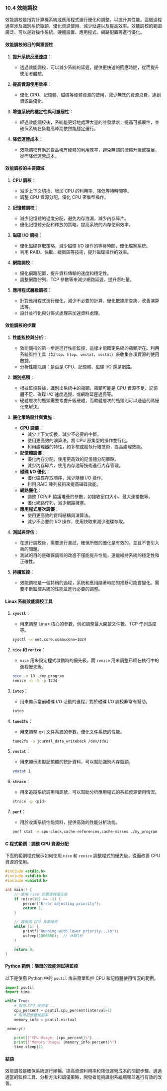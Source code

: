 ### 10.4 效能調校

效能調校是指對計算機系統或應用程式進行優化和調整，以提升其性能。這個過程通常涉及識別系統瓶頸、優化資源使用、減少延遲以及提高效率。效能調校的範圍廣泛，可以是對操作系統、硬體設置、應用程式、網路配置等進行優化。

#### **效能調校的目的與重要性**

1. **提升系統反應速度**：
   - 透過效能調校，可以減少系統的延遲，提供更快速的回應時間，從而提升使用者體驗。

2. **提高資源使用效率**：
   - 優化 CPU、記憶體、磁碟等硬體資源的使用，減少無效的資源浪費，達到資源最優化。

3. **增強系統的穩定性與可擴展性**：
   - 經過效能調校後，系統能更好地處理大量的並發請求，提高可擴展性，並確保系統在負載高峰期依然能穩定運行。

4. **降低運營成本**：
   - 效能調校有助於提高現有硬體的利用效率，避免無謂的硬體升級或擴展，從而降低運營成本。

#### **效能調校的主要領域**

1. **CPU 調校**：
   - 減少上下文切換、增加 CPU 的利用率、降低等待時間等。
   - 調整 CPU 資源分配，優化 CPU 密集型操作。

2. **記憶體調校**：
   - 減少記憶體的過度分配，避免內存洩漏，減少內存碎片。
   - 優化記憶體分配和釋放的策略，提高系統的內存使用效率。

3. **磁碟 I/O 調校**：
   - 優化磁碟存取策略，減少磁碟 I/O 操作的等待時間，優化檔案系統。
   - 利用 RAID、快取、緩衝區等技術，提升磁碟操作的效率。

4. **網路調校**：
   - 優化網路配置，提升資料傳輸的速度和穩定性。
   - 調整網路佇列、TCP 參數等來減少網路延遲，提升吞吐量。

5. **應用程式層級調校**：
   - 針對應用程式進行優化，減少不必要的計算、優化數據庫查詢、改善演算法等。
   - 設計並行化與分佈式處理來加速資料處理。

#### **效能調校的步驟**

1. **性能監控與分析**：
   - 效能調校的第一步是進行性能監控，這樣才能確定系統的瓶頸所在。利用系統監控工具（如 `top`、`htop`、`vmstat`、`iostat`）來收集各項資源的使用數據。
   - 分析性能瓶頸：是否是 CPU、記憶體、磁碟 I/O 還是網路。

2. **識別瓶頸**：
   - 根據監控數據，識別出系統中的瓶頸。瓶頸可能是 CPU 資源不足、記憶體不足、磁碟 I/O 速度過慢，或網路延遲過高等。
   - 硬體層次的瓶頸需要考慮升級硬體，而軟體層次的瓶頸則可以通過代碼優化來解決。

3. **優化策略設計與實施**：
   - **CPU 調優**：
     - 減少上下文切換，減少不必要的中斷。
     - 使用更高效的演算法，將 CPU 密集型的操作並行化。
     - 利用處理器的特性，如多核或超執行緒技術，提高處理效能。
   - **記憶體調優**：
     - 優化內存分配，使用更高效的記憶體分配策略。
     - 減少內存碎片，使用內存池等技術進行內存管理。
   - **磁碟 I/O 優化**：
     - 優化磁碟存取順序，減少隨機 I/O 操作。
     - 利用 RAID 陣列技術來提高磁碟效能。
   - **網路優化**：
     - 調整 TCP/IP 協議堆疊的參數，如接收窗口大小、最大連接數等。
     - 優化網路佇列，減少網路擁塞。
   - **應用程式層次調優**：
     - 使用更高效的資料結構與演算法。
     - 減少不必要的 I/O 操作，使用快取來減少磁碟存取。
   
4. **測試與評估**：
   - 在進行調校後，需要進行測試，確保所做的優化是有效的，並且不會引入新的問題。
   - 測試的目的是確保調校的改進不僅能提升性能，還能維持系統的穩定性和正確性。

5. **持續監控**：
   - 效能調校是一個持續的過程，系統和應用隨著時間的推移可能會變化。需要不斷監控系統的性能並進行必要的調整。

#### **Linux 系統效能調校工具**

1. **`sysctl`**：
   - 用來調整 Linux 核心的參數。例如調整最大開啟文件數、TCP 佇列長度等。
   ```bash
   sysctl -w net.core.somaxconn=1024
   ```

2. **`nice` 和 `renice`**：
   - `nice` 用來設定程式啟動時的優先級，而 `renice` 用來調整已經在執行中的進程優先級。
   ```bash
   nice -n 10 ./my_program
   renice -n -5 -p 1234
   ```

3. **`iotop`**：
   - 用來顯示當前磁碟 I/O 活動的進程，對於磁碟 I/O 調校非常有幫助。
   ```bash
   iotop
   ```

4. **`tune2fs`**：
   - 用來調整 ext 文件系統的參數，優化文件系統的性能。
   ```bash
   tune2fs -o journal_data_writeback /dev/sda1
   ```

5. **`vmstat`**：
   - 用來顯示虛擬記憶體的統計資料，可以幫助識別內存瓶頸。
   ```bash
   vmstat 1
   ```

6. **`strace`**：
   - 用來追蹤系統調用和訊號，可以幫助分析應用程式的系統資源使用情況。
   ```bash
   strace -p <pid>
   ```

7. **`perf`**：
   - 用於收集系統性能資料，提供高效的性能分析功能。
   ```bash
   perf stat -e cpu-clock,cache-references,cache-misses ./my_program
   ```

#### **C 程式範例：調整 CPU 資源分配**

下面的範例程式展示如何使用 `nice` 和 `renice` 調整程式的優先級，從而改善 CPU 資源的使用。

```c
#include <stdio.h>
#include <stdlib.h>
#include <unistd.h>

int main() {
    // 使用 nice 設置進程優先級
    if (nice(10) == -1) {
        perror("Error adjusting priority");
        return 1;
    }

    // 模擬高 CPU 負載操作
    while (1) {
        printf("Running with lower priority...\n");
        usleep(1000000);  // 休眠1秒
    }

    return 0;
}
```

#### **Python 範例：簡單的效能測試與監控**

以下是使用 Python 中的 `psutil` 库來簡單監控 CPU 和記憶體使用情況的範例。

```python
import psutil
import time

while True:
    # 取得 CPU 使用率
    cpu_percent = psutil.cpu_percent(interval=1)
    # 取得記憶體使用率
    memory_info = psutil.virtual

_memory()

    print(f"CPU Usage: {cpu_percent}%")
    print(f"Memory Usage: {memory_info.percent}%")
    time.sleep(1)
```

#### **結語**

效能調校是確保系統運行順暢、提高資源利用率和降低運營成本的關鍵步驟。通過適當的監控工具、分析方法和調優策略，開發者能夠識別系統瓶頸並進行有效的改善。